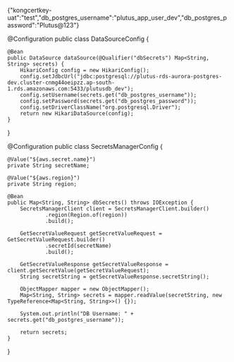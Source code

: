 {"kongcertkey-uat":"test","db_postgres_username":"plutus_app_user_dev","db_postgres_password":"Plutus@123"}



@Configuration
public class DataSourceConfig {

    @Bean
    public DataSource dataSource(@Qualifier("dbSecrets") Map<String, String> secrets) {
        HikariConfig config = new HikariConfig();
        config.setJdbcUrl("jdbc:postgresql://plutus-rds-aurora-postgres-dev.cluster-cnmg44oeipzz.ap-south-1.rds.amazonaws.com:5433/plutusdb_dev");
        config.setUsername(secrets.get("db_postgres_username"));
        config.setPassword(secrets.get("db_postgres_password"));
        config.setDriverClassName("org.postgresql.Driver");
        return new HikariDataSource(config);
    }
}


@Configuration
public class SecretsManagerConfig {

    @Value("${aws.secret.name}")
    private String secretName;

    @Value("${aws.region}")
    private String region;

    @Bean
    public Map<String, String> dbSecrets() throws IOException {
        SecretsManagerClient client = SecretsManagerClient.builder()
                .region(Region.of(region))
                .build();

        GetSecretValueRequest getSecretValueRequest = GetSecretValueRequest.builder()
                .secretId(secretName)
                .build();

        GetSecretValueResponse getSecretValueResponse = client.getSecretValue(getSecretValueRequest);
        String secretString = getSecretValueResponse.secretString();

        ObjectMapper mapper = new ObjectMapper();
        Map<String, String> secrets = mapper.readValue(secretString, new TypeReference<Map<String, String>>() {});

        System.out.println("DB Username: " + secrets.get("db_postgres_username"));

        return secrets;
    }

}
